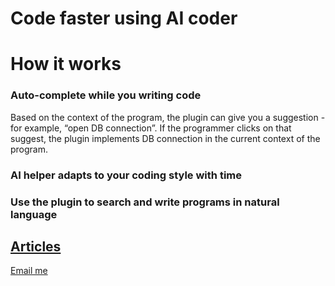 # Code faster using AI coder

# How it works  


### Auto-complete while you writing code  

Based on the context of the program, the plugin can give you a suggestion - for example, “open DB connection”. If the programmer clicks on that suggest, the plugin implements DB connection in the current context of the program.  



### AI helper adapts to your coding style with time  



### Use the plugin to search and write programs in natural language  

## [Articles](https://thousandmonkeystypewriter.github.io/blog.html)

<a href="mailto:nayname@gmail.com?subject=thousandmonkeys">Email me</a>










